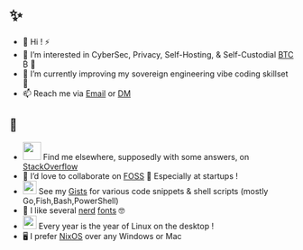 # ✨
- 👋 Hi ! ⚡
- 👀 I’m interested in CyberSec, Privacy, Self-Hosting, & Self-Custodial [BTC](https://bitcoinknots.org/) ₿ 🧡
- 🌱 I’m currently improving my sovereign engineering vibe coding skillset 💜
- 📫 Reach me via [Email](mailto:rbk6ylds@mailer.me) or [DM](https://substack.com/@rs42069)
## 🤔
- <img src="https://cdn.sstatic.net/Sites/stackoverflow/company/img/logos/so/so-icon.png" width="32"/> Find me elsewhere, supposedly with some answers, on [StackOverflow](https://stackoverflow.com/users/3613951/roelds)
- 💞️ I’d love to collaborate on [FOSS](https://www.gnu.org/philosophy/philosophy.html) 🔭 Especially at startups !
- <img src="https://user-images.githubusercontent.com/7102064/162039887-1c965add-101f-40c6-bed9-d19caf21a6de.png" width="24"/> See my [Gists](https://gist.github.com/roelds) for various code snippets & shell scripts (mostly Go,Fish,Bash,PowerShell)
- 🎨 I like several [nerd](https://www.programmingfonts.org/#hack) [fonts](https://www.programmingfonts.org/#source-code-pro) 🤓
- <img src="https://user-images.githubusercontent.com/7102064/159778177-b1bf3381-569f-4390-8c21-04d30533fc7b.png" width="24"/> Every year is the year of Linux on the desktop !
- 🖥️ I prefer [NixOS](https://nixos.org/) over any Windows or Mac
<!---
roelds/roelds is a ✨ special ✨ repository because its `README.md` (this file) appears on your GitHub profile.
You can click the Preview link to take a look at your changes.
--->
